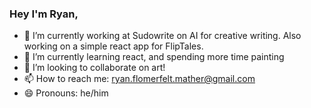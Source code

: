 ### Hey I'm Ryan, 
- 🔭 I’m currently working at Sudowrite on AI for creative writing. Also working on a simple react app for FlipTales.
- 🌱 I’m currently learning react, and spending more time painting
- 👯 I’m looking to collaborate on art!
- 📫 How to reach me: ryan.flomerfelt.mather@gmail.com
- 😄 Pronouns: he/him
